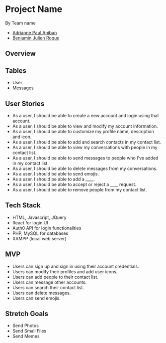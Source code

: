 # Project Name
By Team name
- [Adrianne Paul Aniban](https://github.com/aianiban)
- [Benjamin Julien Roque](https://github.com/rowyourboot)

## Overview 


## Tables
- User
- Messages

## User Stories 
- As a user, I should be able to create a new account and login using that account.
- As a user, I should be able to view and modify my account information.
- As a user, I should be able to customize my profile name, description and icon. 
- As a user, I should be able to add and search contacts in my contact list.
- As a user, I should be able to view my conversations with people in my contact list. 
- As a user, I should be able to send messages to people who I’ve added in my contact list.
- As a user, I should be able to delete messages from my conversations.
- As a user, I should be able to send emojis.
- As a user, I should be able to add a ____.
- As a user, I should be able to accept or reject a ____ request.
- As a user, I should be able to remove people from my contact list. 


## Tech Stack
- HTML, Javascript, JQuery
- React for login UI
- Auth0 API for login functionalities
- PHP, MySQL for databases
- XAMPP (local web server)

## MVP
- Users can sign up and sign in using their account credentials.
- Users can modify their profiles and add user icons.
- Users can add people to their contact list.
- Users can message other accounts.
- Users can search their contact list.
- Users can delete messages.
- Users can send emojis.


## Stretch Goals
- Send Photos
- Send Small Files
- Send Memes

